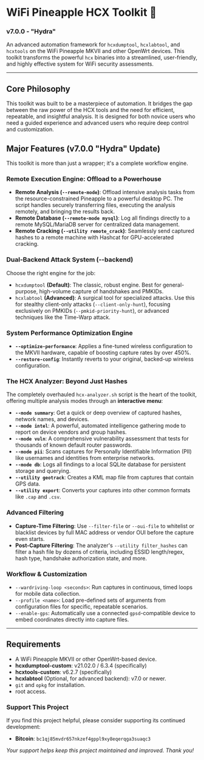 # WiFi Pineapple HCX Toolkit 🍍
### v7.0.0 - "Hydra"

An advanced automation framework for `hcxdumptool`, `hcxlabtool`, and `hcxtools` on the WiFi Pineapple MKVII and other OpenWrt devices. This toolkit transforms the powerful `hcx` binaries into a streamlined, user-friendly, and highly effective system for WiFi security assessments.

---

## Core Philosophy

This toolkit was built to be a masterpiece of automation. It bridges the gap between the raw power of the HCX tools and the need for efficient, repeatable, and insightful analysis. It is designed for both novice users who need a guided experience and advanced users who require deep control and customization.

## Major Features (v7.0.0 "Hydra" Update)

This toolkit is more than just a wrapper; it's a complete workflow engine.

### **Remote Execution Engine: Offload to a Powerhouse**
* **Remote Analysis (`--remote-mode`)**: Offload intensive analysis tasks from the resource-constrained Pineapple to a powerful desktop PC. The script handles securely transferring files, executing the analysis remotely, and bringing the results back.
* **Remote Database (`--remote-mode mysql`)**: Log all findings directly to a remote MySQL/MariaDB server for centralized data management.
* **Remote Cracking (`--utility remote_crack`)**: Seamlessly send captured hashes to a remote machine with Hashcat for GPU-accelerated cracking.

### **Dual-Backend Attack System (--backend)**
Choose the right engine for the job:
* `hcxdumptool` **(Default)**: The classic, robust engine. Best for general-purpose, high-volume capture of handshakes and PMKIDs.
* `hcxlabtool` **(Advanced)**: A surgical tool for specialized attacks. Use this for stealthy client-only attacks (`--client-only-hunt`), focusing exclusively on PMKIDs (`--pmkid-priority-hunt`), or advanced techniques like the Time-Warp attack.

### **System Performance Optimization Engine**
* **`--optimize-performance`**: Applies a fine-tuned wireless configuration to the MKVII hardware, capable of boosting capture rates by over 450%.
* **`--restore-config`**: Instantly reverts to your original, backed-up wireless configuration.

### **The HCX Analyzer: Beyond Just Hashes**
The completely overhauled `hcx-analyzer.sh` script is the heart of the toolkit, offering multiple analysis modes through an **interactive menu**:
* **`--mode summary`**: Get a quick or deep overview of captured hashes, network names, and devices.
* **`--mode intel`**: A powerful, automated intelligence gathering mode to report on device vendors and group hashes.
* **`--mode vuln`**: A comprehensive vulnerability assessment that tests for thousands of known default router passwords.
* **`--mode pii`**: Scans captures for Personally Identifiable Information (PII) like usernames and identities from enterprise networks.
* **`--mode db`**: Logs all findings to a local SQLite database for persistent storage and querying.
* **`--utility geotrack`**: Creates a KML map file from captures that contain GPS data.
* **`--utility export`**: Converts your captures into other common formats like `.cap` and `.csv`.

### **Advanced Filtering**
* **Capture-Time Filtering**: Use `--filter-file` or `--oui-file` to whitelist or blacklist devices by full MAC address or vendor OUI before the capture even starts.
* **Post-Capture Filtering**: The analyzer's `--utility filter_hashes` can filter a hash file by dozens of criteria, including ESSID length/regex, hash type, handshake authorization state, and more.

### **Workflow & Customization**
* `--wardriving-loop <seconds>`: Run captures in continuous, timed loops for mobile data collection.
* `--profile <name>`: Load pre-defined sets of arguments from configuration files for specific, repeatable scenarios.
* `--enable-gps`: Automatically use a connected `gpsd`-compatible device to embed coordinates directly into capture files.

---

## Requirements
* A WiFi Pineapple MKVII or other OpenWrt-based device.
* **hcxdumptool-custom**: v21.02.0 / 6.3.4 (specifically)
* **hcxtools-custom**: v6.2.7 (specifically)
* **hcxlabtool** (Optional, for advanced backend): v7.0 or newer.
* `git` and `opkg` for installation.
* root access.

### Support This Project
If you find this project helpful, please consider supporting its continued development:
- **Bitcoin**: `bc1qj85mvdr657nkzef4gppl9xy8eqerqga3suaqc3`

*Your support helps keep this project maintained and improved. Thank you!*
